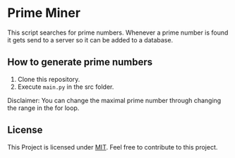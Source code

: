 # Prime Miner
This script searches for prime numbers. Whenever a prime number is found it gets send to a server so it can be added to a database.

## How to generate prime numbers
1. Clone this repository.
2. Execute `main.py` in the src folder.

Disclaimer: You can change the maximal prime number through changing the range in the for loop. 

## License
This Project is licensed under
[MIT](https://github.com/christoph-fricke/prime-miner/blob/master/LICENSE).
Feel free to contribute to this project.
